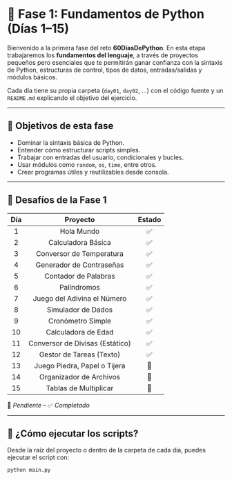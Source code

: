 # 🧩 Fase 1: Fundamentos de Python (Días 1–15)

Bienvenido a la primera fase del reto **60DíasDePython**. En esta etapa trabajaremos los **fundamentos del lenguaje**, a
través de proyectos pequeños pero esenciales que te permitirán ganar confianza con la sintaxis de Python, estructuras de
control, tipos de datos, entradas/salidas y módulos básicos.

Cada día tiene su propia carpeta (`day01`, `day02`, ...) con el código fuente y un `README.md` explicando el objetivo
del ejercicio.

---

## 🎯 Objetivos de esta fase

- Dominar la sintaxis básica de Python.
- Entender cómo estructurar scripts simples.
- Trabajar con entradas del usuario, condicionales y bucles.
- Usar módulos como `random`, `os`, `time`, entre otros.
- Crear programas útiles y reutilizables desde consola.

---

## 🧩 Desafíos de la Fase 1

| Día |            Proyecto             | Estado |
|:---:|:-------------------------------:|:------:|
|  1  |           Hola Mundo            |   ✅    |
|  2  |       Calculadora Básica        |   ✅    |
|  3  |    Conversor de Temperatura     |   ✅    |
|  4  |    Generador de Contraseñas     |   ✅    |
|  5  |      Contador de Palabras       |   ✅    |
|  6  |           Palíndromos           |   ✅    |
|  7  |   Juego del Adivina el Número   |   ✅    |
|  8  |       Simulador de Dados        |   ✅    |
|  9  |        Cronómetro Simple        |   ✅    |
| 10  |       Calculadora de Edad       |   ✅    |
| 11  | Conversor de Divisas (Estático) |   ✅    |
| 12  |    Gestor de Tareas (Texto)     |   ✅    |
| 13  |  Juego Piedra, Papel o Tijera   |   🔲   |
| 14  |     Organizador de Archivos     |   🔲   |
| 15  |      Tablas de Multiplicar      |   🔲   |

🔲 *Pendiente* – ✅ *Completado*

---

## 🚀 ¿Cómo ejecutar los scripts?

Desde la raíz del proyecto o dentro de la carpeta de cada día, puedes ejecutar el script con:

```bash
python main.py
